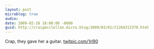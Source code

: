 ```yaml
---
layout: post
microblog: true
audio: 
date: 2009-02-28 18:00:00 -0600
guid: http://craigmcclellan.micro.blog/2009/03/01/t1264313370.html
---
```

Crap, they gave her a guitar.  [twitpic.com/1rl90](http://twitpic.com/1rl90)
